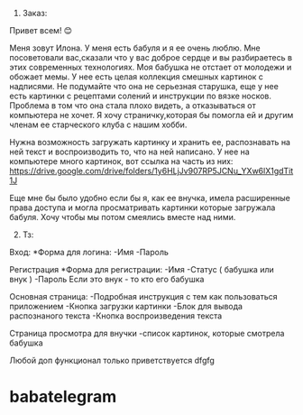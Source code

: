 1. Заказ:

Привет всем! 😊

Меня зовут Илона. У меня есть бабуля и я ее очень люблю. Мне посоветовали вас,сказали что у вас доброе сердце и вы разбираетесь в этих современных технологиях. Моя бабушка не отстает от молодежи и обожает мемы. У нее есть целая коллекция смешных картинок с надписями. Не подумайте что она не серьезная старушка, еще у нее есть картинки с рецептами солений и инструкции по вязке носков. Проблема в том что она стала плохо видеть, а отказываться от компьютера не хочет. Я хочу страничку,которая бы помогла ей и другим членам ее старческого клуба с нашим хобби.

Нужна возможность загружать картинку и хранить ее, распознавать на ней текст и воспроизводить то, что на ней написано. У нее на компьютере много картинок, вот ссылка на часть из них: https://drive.google.com/drive/folders/1y6HLjJv907RP5JCNu_YXw6lX1gdTit1J

Еще мне бы было удобно если бы я, как ее внучка, имела расширенные права доступа и могла просматривать картинки которые загружала бабуля. Хочу чтобы мы потом смеялись вместе над ними.

2. Тз: 

Вход:
  *Форма для логина:
     -Имя
     -Пароль

Регистрация
  *Форма для регистрации:
    -Имя
    -Статус ( бабушка или внук )
    -Пароль
Если это внук - то кто его бабушка

Основная страница:
-Подробная инструкция с тем как пользоваться приложением
-Кнопка загрузки картинки
-Блок для вывода распознаного текста
-Кнопка воспроизведения текста

Страница просмотра для внучки
-список картинок, которые смотрела бабушка

Любой доп функционал только приветствуется
dfgfg

# babatelegram
